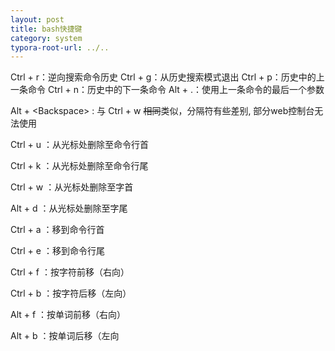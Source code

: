 ```yaml
---
layout: post
title: bash快捷键
category: system
typora-root-url: ../..
---
```


Ctrl + r：逆向搜索命令历史
Ctrl + g：从历史搜索模式退出
Ctrl + p：历史中的上一条命令
Ctrl + n：历史中的下一条命令
Alt + .：使用上一条命令的最后一个参数

Alt + \<Backspace\> : 与 Ctrl + w ~~相同~~类似，分隔符有些差别, 部分web控制台无法使用

Ctrl + u ：从光标处删除至命令行首

Ctrl + k ：从光标处删除至命令行尾

Ctrl + w ：从光标处删除至字首

Alt + d ：从光标处删除至字尾

Ctrl + a ：移到命令行首

Ctrl + e ：移到命令行尾

Ctrl + f ：按字符前移（右向）

Ctrl + b ：按字符后移（左向）

Alt + f ：按单词前移（右向）

Alt + b ：按单词后移（左向